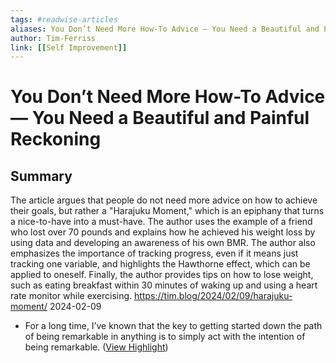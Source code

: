 ```yaml
---
tags: #readwise-articles
aliases: You Don’t Need More How-To Advice — You Need a Beautiful and Painful Reckoning
author: Tim-Ferriss
link: [[Self Improvement]]
---
```

# You Don’t Need More How-To Advice — You Need a Beautiful and Painful Reckoning

## Summary
The article argues that people do not need more advice on how to achieve their goals, but rather a "Harajuku Moment," which is an epiphany that turns a nice-to-have into a must-have. The author uses the example of a friend who lost over 70 pounds and explains how he achieved his weight loss by using data and developing an awareness of his own BMR. The author also emphasizes the importance of tracking progress, even if it means just tracking one variable, and highlights the Hawthorne effect, which can be applied to oneself. Finally, the author provides tips on how to lose weight, such as eating breakfast within 30 minutes of waking up and using a heart rate monitor while exercising.
https://tim.blog/2024/02/09/harajuku-moment/
2024-02-09

- For a long time, I’ve known that the key to getting started down the path of being remarkable in anything is to simply act with the intention of being remarkable. ([View Highlight](https://read.readwise.io/read/01hqmah92g1vym57e3z5e50ysq))
